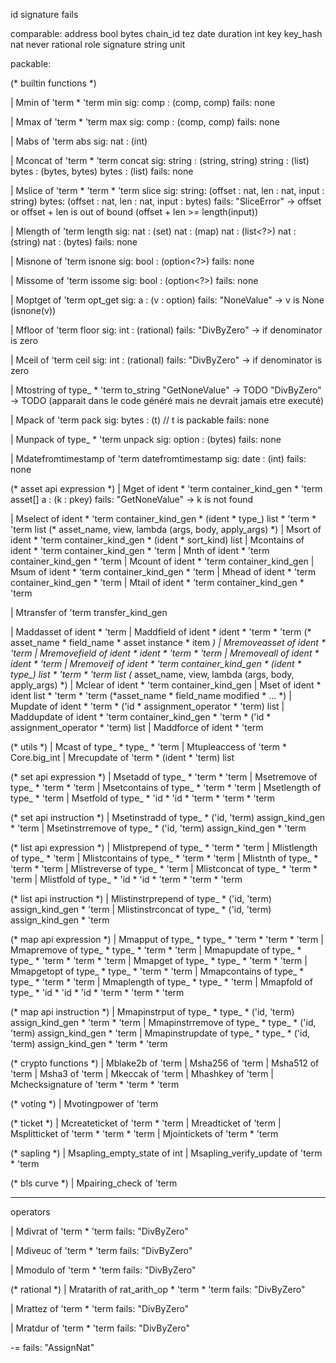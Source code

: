 id
signature
fails

comparable:
address
bool
bytes
chain_id
tez
date
duration
int
key
key_hash
nat
never
rational
role
signature
string
unit

packable:


(* builtin functions *)

  | Mmin              of 'term * 'term
min
sig:
comp : (comp, comp)
fails: none

  | Mmax              of 'term * 'term
max
sig:
comp : (comp, comp)
fails: none

  | Mabs              of 'term
abs
sig:
nat : (int)

  | Mconcat           of 'term * 'term
concat
sig:
string : (string, string)
string : (list<string>)
bytes  : (bytes, bytes)
bytes  : (list<bytes>)
fails: none

  | Mslice            of 'term * 'term * 'term
slice
sig:
string: (offset : nat, len : nat, input : string)
bytes: (offset : nat, len : nat, input : bytes)
fails:
"SliceError" -> offset or offset + len is out of bound (offset + len >= length(input))


  | Mlength           of 'term
length
sig:
nat : (set<?>)
nat : (map<?>)
nat : (list<?>)
nat : (string)
nat : (bytes)
fails: none

  | Misnone           of 'term
isnone
sig:
bool : (option<?>)
fails: none

  | Missome           of 'term
issome
sig:
bool : (option<?>)
fails: none

  | Moptget           of 'term
opt_get
sig:
a : (v : option<a>)
fails:
"NoneValue" -> v is None (isnone(v))

  | Mfloor            of 'term
floor
sig:
int : (rational)
fails:
"DivByZero" -> if denominator is zero

  | Mceil             of 'term
ceil
sig:
int : (rational)
fails:
"DivByZero" -> if denominator is zero

  | Mtostring         of type_ * 'term
to_string
"GetNoneValue" -> TODO
"DivByZero"    -> TODO
(apparait dans le code généré mais ne devrait jamais etre executé)

  | Mpack             of 'term
pack
sig:
bytes : (t) // t is packable
fails: none


  | Munpack           of type_ * 'term
unpack<t>
sig:
option<t> : (bytes)
fails: none

  | Mdatefromtimestamp of 'term
datefromtimestamp
sig:
date : (int)
fails: none



  (* asset api expression *)
  | Mget              of ident * 'term container_kind_gen * 'term
asset[]
a : (k : pkey<a>)
fails:
"GetNoneValue" -> k is not found

  | Mselect           of ident * 'term container_kind_gen * (ident * type_) list * 'term * 'term list (* asset_name, view, lambda (args, body, apply_args) *)
  | Msort             of ident * 'term container_kind_gen * (ident * sort_kind) list
  | Mcontains         of ident * 'term container_kind_gen * 'term
  | Mnth              of ident * 'term container_kind_gen * 'term
  | Mcount            of ident * 'term container_kind_gen
  | Msum              of ident * 'term container_kind_gen * 'term
  | Mhead             of ident * 'term container_kind_gen * 'term
  | Mtail             of ident * 'term container_kind_gen * 'term






  | Mtransfer         of 'term transfer_kind_gen

  | Maddasset         of ident * 'term
  | Maddfield         of ident * ident * 'term * 'term (* asset_name * field_name * asset instance * item *)
  | Mremoveasset      of ident * 'term
  | Mremovefield      of ident * ident * 'term * 'term
  | Mremoveall        of ident * ident * 'term
  | Mremoveif         of ident * 'term container_kind_gen * (ident * type_) list * 'term * 'term list (* asset_name, view, lambda (args, body, apply_args) *)
  | Mclear            of ident * 'term container_kind_gen
  | Mset              of ident * ident list * 'term * 'term (*asset_name * field_name modified * ... *)
  | Mupdate           of ident * 'term * ('id * assignment_operator * 'term) list
  | Maddupdate        of ident * 'term container_kind_gen * 'term * ('id * assignment_operator * 'term) list
  | Maddforce         of ident * 'term


  (* utils *)
  | Mcast             of type_ * type_ * 'term
  | Mtupleaccess      of 'term * Core.big_int
  | Mrecupdate        of 'term * (ident * 'term) list

  (* set api expression *)
  | Msetadd           of type_ * 'term * 'term
  | Msetremove        of type_ * 'term * 'term
  | Msetcontains      of type_ * 'term * 'term
  | Msetlength        of type_ * 'term
  | Msetfold          of type_ * 'id   * 'id   * 'term * 'term * 'term

  (* set api instruction *)
  | Msetinstradd      of type_ * ('id, 'term) assign_kind_gen * 'term
  | Msetinstrremove   of type_ * ('id, 'term) assign_kind_gen * 'term

  (* list api expression *)
  | Mlistprepend      of type_ * 'term * 'term
  | Mlistlength       of type_ * 'term
  | Mlistcontains     of type_ * 'term * 'term
  | Mlistnth          of type_ * 'term * 'term
  | Mlistreverse      of type_ * 'term
  | Mlistconcat       of type_ * 'term * 'term
  | Mlistfold         of type_ * 'id   * 'id   * 'term * 'term * 'term

  (* list api instruction *)
  | Mlistinstrprepend of type_ * ('id, 'term) assign_kind_gen * 'term
  | Mlistinstrconcat  of type_ * ('id, 'term) assign_kind_gen * 'term

  (* map api expression *)
  | Mmapput           of type_ * type_ * 'term * 'term * 'term
  | Mmapremove        of type_ * type_ * 'term * 'term
  | Mmapupdate        of type_ * type_ * 'term * 'term * 'term
  | Mmapget           of type_ * type_ * 'term * 'term
  | Mmapgetopt        of type_ * type_ * 'term * 'term
  | Mmapcontains      of type_ * type_ * 'term * 'term
  | Mmaplength        of type_ * type_ * 'term
  | Mmapfold          of type_ * 'id   * 'id   * 'id   * 'term * 'term * 'term

  (* map api instruction *)
  | Mmapinstrput      of type_ * type_ * ('id, 'term) assign_kind_gen * 'term * 'term
  | Mmapinstrremove   of type_ * type_ * ('id, 'term) assign_kind_gen * 'term
  | Mmapinstrupdate   of type_ * type_ * ('id, 'term) assign_kind_gen * 'term * 'term



  (* crypto functions *)
  | Mblake2b          of 'term
  | Msha256           of 'term
  | Msha512           of 'term
  | Msha3             of 'term
  | Mkeccak           of 'term
  | Mhashkey          of 'term
  | Mchecksignature   of 'term * 'term * 'term

  (* voting *)
  | Mvotingpower      of 'term

  (* ticket *)
  | Mcreateticket     of 'term * 'term
  | Mreadticket       of 'term
  | Msplitticket      of 'term * 'term * 'term
  | Mjointickets      of 'term * 'term

  (* sapling *)
  | Msapling_empty_state   of int
  | Msapling_verify_update of 'term * 'term

  (* bls curve *)
  | Mpairing_check of 'term

----
operators




  | Mdivrat           of 'term * 'term
fails:
"DivByZero"

  | Mdiveuc           of 'term * 'term
fails:
"DivByZero"

  | Mmodulo           of 'term * 'term
fails:
"DivByZero"

  (* rational *)
  | Mratarith         of rat_arith_op * 'term * 'term
fails:
"DivByZero"

  | Mrattez           of 'term * 'term
fails:
"DivByZero"

  | Mratdur           of 'term * 'term
fails:
"DivByZero"


-=
fails:
"AssignNat"